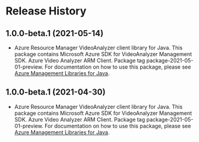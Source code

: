 # Release History

## 1.0.0-beta.1 (2021-05-14)

- Azure Resource Manager VideoAnalyzer client library for Java. This package contains Microsoft Azure SDK for VideoAnalyzer Management SDK. Azure Video Analyzer ARM Client. Package tag package-2021-05-01-preview. For documentation on how to use this package, please see [Azure Management Libraries for Java](https://aka.ms/azsdk/java/mgmt).

## 1.0.0-beta.1 (2021-04-30)

- Azure Resource Manager VideoAnalyzer client library for Java. This package contains Microsoft Azure SDK for VideoAnalyzer Management SDK. Azure Video Analyzer ARM Client. Package tag package-2021-05-01-preview. For documentation on how to use this package, please see [Azure Management Libraries for Java](https://aka.ms/azsdk/java/mgmt).
